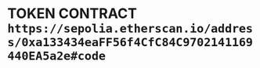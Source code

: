 # TOKEN CONTRACT `https://sepolia.etherscan.io/address/0xa133434eaFF56f4CfC84C9702141169440EA5a2e#code`